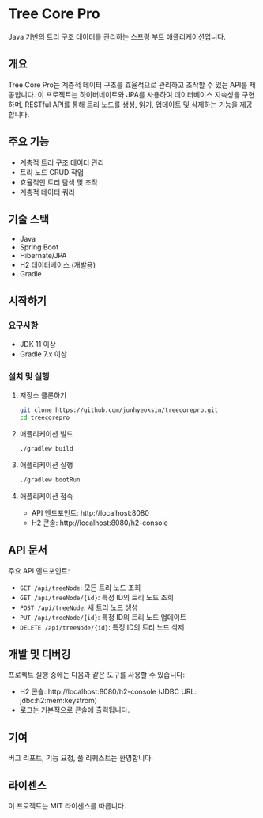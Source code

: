 # Tree Core Pro

Java 기반의 트리 구조 데이터를 관리하는 스프링 부트 애플리케이션입니다.

## 개요

Tree Core Pro는 계층적 데이터 구조를 효율적으로 관리하고 조작할 수 있는 API를 제공합니다. 이 프로젝트는 하이버네이트와 JPA를 사용하여 데이터베이스 지속성을 구현하며, RESTful API를 통해 트리 노드를 생성, 읽기, 업데이트 및 삭제하는 기능을 제공합니다.

## 주요 기능

- 계층적 트리 구조 데이터 관리
- 트리 노드 CRUD 작업
- 효율적인 트리 탐색 및 조작
- 계층적 데이터 쿼리

## 기술 스택

- Java
- Spring Boot
- Hibernate/JPA
- H2 데이터베이스 (개발용)
- Gradle

## 시작하기

### 요구사항

- JDK 11 이상
- Gradle 7.x 이상

### 설치 및 실행

1. 저장소 클론하기
   ```bash
   git clone https://github.com/junhyeoksin/treecorepro.git
   cd treecorepro
   ```

2. 애플리케이션 빌드
   ```bash
   ./gradlew build
   ```

3. 애플리케이션 실행
   ```bash
   ./gradlew bootRun
   ```

4. 애플리케이션 접속
   - API 엔드포인트: http://localhost:8080
   - H2 콘솔: http://localhost:8080/h2-console

## API 문서

주요 API 엔드포인트:

- `GET /api/treeNode`: 모든 트리 노드 조회
- `GET /api/treeNode/{id}`: 특정 ID의 트리 노드 조회
- `POST /api/treeNode`: 새 트리 노드 생성
- `PUT /api/treeNode/{id}`: 특정 ID의 트리 노드 업데이트
- `DELETE /api/treeNode/{id}`: 특정 ID의 트리 노드 삭제

## 개발 및 디버깅

프로젝트 실행 중에는 다음과 같은 도구를 사용할 수 있습니다:

- H2 콘솔: http://localhost:8080/h2-console (JDBC URL: jdbc:h2:mem:keystrom)
- 로그는 기본적으로 콘솔에 출력됩니다.

## 기여

버그 리포트, 기능 요청, 풀 리퀘스트는 환영합니다.

## 라이센스

이 프로젝트는 MIT 라이센스를 따릅니다. 